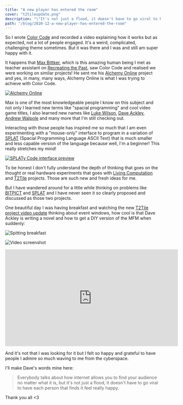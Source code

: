 ```yaml
---
title: "A new player has entered the room"
cover: "t2tileupdate.png"
description: "\"It's not just a flood, it doesn't have to go viral to have each person that finds it feel really happy.\""
path: "/blog/2020-12-a-new-player-has-entered-the-room"
---
```


So I wrote [Color Code](http://www.murilopolese.com/blog/2020-11-color-code) and recorded a video explaining how it works but as expected, not a lot of people engaged. It's a weird, complicated, challenging theme sometimes. But it was there and I was and still am super happy with it.

It happens that [Max Bittker](https://maxbittker.com/), which is this amazing human being I met as teacher assistant on [Recreating the Past](http://www.murilopolese.com/blog/2020-07-school-for-poetic-computation), saw Color Code and realised we were working on similar projects! He sent me his [Alchemy Online](https://maxbittker.github.io/alchemy-online/) project and yes, in many, many ways, Alchemy Online is what I was trying to achieve with Color Code.

[![Alchemy Online](./alchemyonline.jpg)](https://maxbittker.github.io/alchemy-online/)

Max is one of the most knowledgeable people I know on this subject and not only I learned new terms like "spacial programming" and cool video game titles, I also learned new names like [Luke Wilson](https://www.instagram.com/todepond/), [Dave Ackley](https://www.cs.unm.edu/~ackley/), [Andrew Walpole](https://andrewwalpole.com/) and many more that I'm still checking out.

Interacting with those people has inspired me so much that I am even experimenting with a "mouse-only" interface to program in a variation of [SPLAT](https://github.com/DaveAckley/SPLAT) (Spacial Programming Language ASCII Text) that is much smaller and less capable version of the language because well, I'm a beginner! This really stretches my mind!

[![SPLATy Code interface preview](./splatypreview.png)](http://splatcode.bananabanana.me/)

To be honest I don't fully understand the depth of thinking that goes on the thought or real hardware experiments that goes with [Living Computation](https://www.livingcomputation.org/) and [T2Tile](https://t2tile.org/) projects. Those are such new and fresh ideas for me.

But I have wandered around for a little while thinking on problems like [BITPICT](https://www-ui.is.s.u-tokyo.ac.jp/~takeo/course/2006/media/papers/bitpict_chi91.pdf) and [SPLAT](https://github.com/DaveAckley/SPLAT) and I have never seen it so clearly proposed and discussed as those two projects.

One beautiful day I was having breakfast and watching the new [T2Tile project video update](https://www.youtube.com/channel/UC1M91QuLZfCzHjBMEKvIc-A) thinking about event windows, how cool is that Dave Ackley is writing a novel and how to get a DIY version of the MFM when suddenly:

![Spitting breakfast](./spittingbreakfast.png)

![Video screenshot](./t2tileupdate.png)

<iframe width="560" height="315" src="https://www.youtube-nocookie.com/embed/qCPjFsFxiuA" frameborder="0" allow="accelerometer; autoplay; clipboard-write; encrypted-media; gyroscope; picture-in-picture" allowfullscreen></iframe>

And it's not that I was looking for it but I felt so happy and grateful to have people I admire so much waving to me from the cyberspace.

I'll make Dave's words mine here:

> Everybody talks about how internet allows you to find your audience no matter what it is, but it's not just a flood, it doesn't have to go viral to have each person that finds it feel really happy.

Thank you all <3
